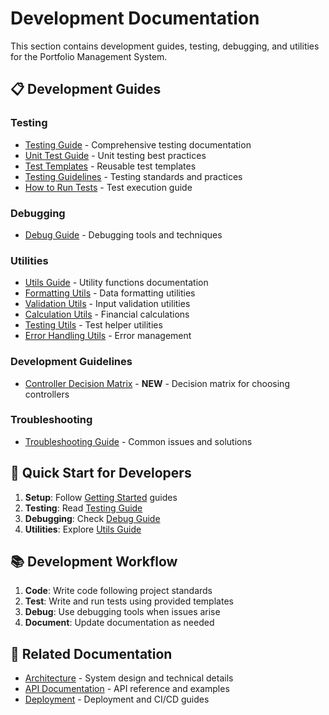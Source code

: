 # Development Documentation

This section contains development guides, testing, debugging, and utilities for the Portfolio Management System.

## 📋 Development Guides

### Testing
- [Testing Guide](./testing/TESTING.md) - Comprehensive testing documentation
- [Unit Test Guide](./testing/UNIT_TEST_GUIDE.md) - Unit testing best practices
- [Test Templates](./testing/testing_templates.md) - Reusable test templates
- [Testing Guidelines](./testing/testing_guidelines.md) - Testing standards and practices
- [How to Run Tests](./testing/HOW_TO_RUN_TESTS.md) - Test execution guide

### Debugging
- [Debug Guide](./debugging/DEBUG_GUIDE.md) - Debugging tools and techniques

### Utilities
- [Utils Guide](./utils/UTILS_GUIDE.md) - Utility functions documentation
- [Formatting Utils](./utils/FORMATTING_UTILS.md) - Data formatting utilities
- [Validation Utils](./utils/VALIDATION_UTILS.md) - Input validation utilities
- [Calculation Utils](./utils/CALCULATION_UTILS.md) - Financial calculations
- [Testing Utils](./utils/TESTING_UTILS.md) - Test helper utilities
- [Error Handling Utils](./utils/ERROR_HANDLING_UTILS.md) - Error management

### Development Guidelines
- [Controller Decision Matrix](./controller-decision-matrix.md) - **NEW** - Decision matrix for choosing controllers

### Troubleshooting
- [Troubleshooting Guide](./troubleshooting.md) - Common issues and solutions

## 🚀 Quick Start for Developers

1. **Setup**: Follow [Getting Started](../getting-started/) guides
2. **Testing**: Read [Testing Guide](./testing/TESTING.md)
3. **Debugging**: Check [Debug Guide](./debugging/DEBUG_GUIDE.md)
4. **Utilities**: Explore [Utils Guide](./utils/UTILS_GUIDE.md)

## 📚 Development Workflow

1. **Code**: Write code following project standards
2. **Test**: Write and run tests using provided templates
3. **Debug**: Use debugging tools when issues arise
4. **Document**: Update documentation as needed

## 🔗 Related Documentation

- [Architecture](../architecture/) - System design and technical details
- [API Documentation](../api/) - API reference and examples
- [Deployment](../deployment/) - Deployment and CI/CD guides
